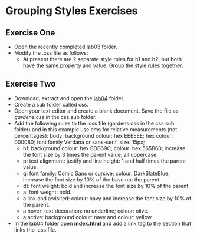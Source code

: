 
# Grouping Styles Exercises 

## Exercise One
- Open the recently completed lab03 folder.
-  Modify the .css file as follows:
   - At present there are 2 separate style rules for h1 and h2, but both have the same property and value. Group the style rules together.
   
## Exercise Two
- Download, extract and open the [lab04](archives/lab04.zip) folder.	
- Create a sub folder called css.
- Open your text editor and create a blank document. Save the file as *gardens.css* in the css sub folder.
- Add the following rules to the .css file (gardens.css in the css sub folder) and in this example use ems for relative measurements (not percentages):
   body: background colour: hex EEEEEE; hex colour: 000080; font family  Verdana or sans-serif,  size: 15px; 
     - h1: background colour: hex BDB69C; colour: hex 565B60; increase the font size by 3 times the parent value; all uppercase.
     - p: text alignment: justify and line height: 1 and half times the parent value.
     - q: font family: Comic Sans or cursive; colour: DarkSlateBlue; increase the font size by 10% of the base not the parent.
     - dt: font weight: bold and increase the font size by 10% of the parent.
     - a: font weight: bold.
     - a:link and a:visited: colour: navy and increase the font size by 10% of the parent.
     - a:hover: text decoration: no underline; colour: olive.
     - a:active: background colour: navy and colour: yellow. 
- In the lab04 folder open **index.html** and add a link tag to the <head> section that links the .css file.